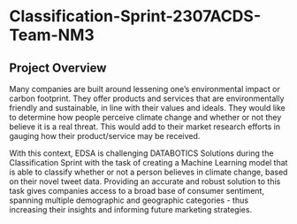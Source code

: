 # Classification-Sprint-2307ACDS-Team-NM3

## Project Overview

Many companies are built around lessening one’s environmental impact or carbon
footprint. They offer products and services that are environmentally friendly and
sustainable, in line with their values and ideals. They would like to determine how
people perceive climate change and whether or not they believe it is a real threat.
This would add to their market research efforts in gauging how their
product/service may be received.

With this context, EDSA is challenging DATABOTICS Solutions during the Classification Sprint with the
task of creating a Machine Learning model that is able to classify whether or not a
person believes in climate change, based on their novel tweet data.
Providing an accurate and robust solution to this task gives companies access to a
broad base of consumer sentiment, spanning multiple demographic and
geographic categories - thus increasing their insights and informing future
marketing strategies. 


